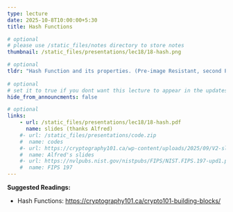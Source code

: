 ```yaml
---
type: lecture
date: 2025-10-8T10:00:00+5:30
title: Hash Functions

# optional
# please use /static_files/notes directory to store notes
thumbnail: /static_files/presentations/lec18/18-hash.png

# optional
tldr: "Hash Function and its properties. (Pre-image Resistant, second Pre-image resistant, Collision Resistant)"
  
# optional
# set it to true if you dont want this lecture to appear in the updates section
hide_from_announcments: false

# optional
links: 
    - url: /static_files/presentations/lec18/18-hash.pdf
      name: slides (thanks Alfred)
    #- url: /static_files/presentations/code.zip
    #  name: codes
    #- url: https://cryptography101.ca/wp-content/uploads/2025/09/V2-slides-Crypto101.pdf
    #  name: Alfred's slides
    #- url: https://nvlpubs.nist.gov/nistpubs/FIPS/NIST.FIPS.197-upd1.pdf
    #  name: FIPS 197
---
```

<!-- Other additional contents using markdown -->
**Suggested Readings:**

- Hash Functions: https://cryptography101.ca/crypto101-building-blocks/